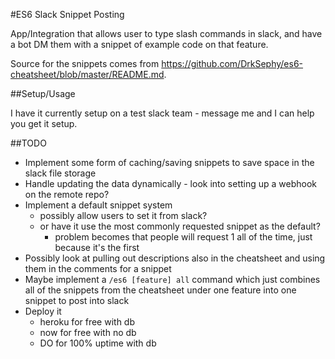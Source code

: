 #ES6 Slack Snippet Posting

App/Integration that allows user to type slash commands in slack, and have a bot DM them with a snippet of example code on that feature.

Source for the snippets comes from https://github.com/DrkSephy/es6-cheatsheet/blob/master/README.md.

##Setup/Usage

I have it currently setup on a test slack team - message me and I can help you get it setup.

##TODO

* Implement some form of caching/saving snippets to save space in the slack file storage
* Handle updating the data dynamically - look into setting up a webhook on the remote repo?
* Implement a default snippet system
  * possibly allow users to set it from slack?
  * or have it use the most commonly requested snippet as the default?
    * problem becomes that people will request 1 all of the time, just because it's the first
* Possibly look at pulling out descriptions also in the cheatsheet and using them in the comments for a snippet
* Maybe implement a `/es6 [feature] all` command which just combines all of the snippets from the cheatsheet under one feature into one snippet to post into slack
* Deploy it
  * heroku for free with db
  * now for free with no db
  * DO for 100% uptime with db